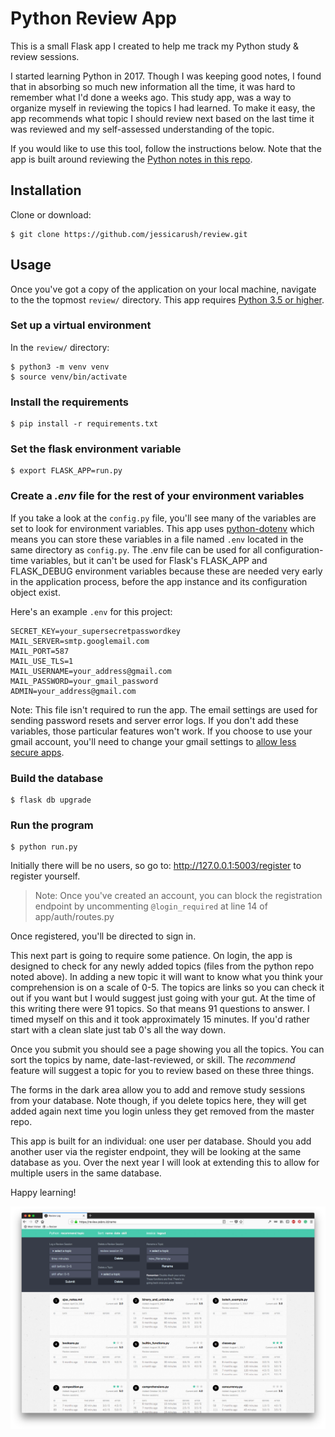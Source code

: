 # Python Review App

This is a small Flask app I created to help me track my Python study & review sessions.

I started learning Python in 2017. Though I was keeping good notes, I found that in absorbing so much new information all the time, it was hard to remember what I'd done a weeks ago. This study app, was a way to organize myself in reviewing the topics I had learned. To make it easy, the app recommends what topic I should review next based on the last time it was reviewed and my self-assessed understanding of the topic.

If you would like to use this tool, follow the instructions below. Note that the app is built around reviewing the [Python notes in this repo](https://github.com/jessicarush/python-notes).

## Installation
Clone or download:
```
$ git clone https://github.com/jessicarush/review.git
```

## Usage
Once you've got a copy of the application on your local machine, navigate to the the topmost `review/` directory.
This app requires [Python 3.5 or higher](https://www.python.org/downloads/).

### Set up a virtual environment
In the `review/` directory:
```
$ python3 -m venv venv
$ source venv/bin/activate
```

### Install the requirements

```
$ pip install -r requirements.txt
```

### Set the flask environment variable
```
$ export FLASK_APP=run.py
```

### Create a *.env* file for the rest of your environment variables

If you take a look at the `config.py` file, you'll see many of the variables are set to look for environment variables. This app uses [python-dotenv](https://github.com/theskumar/python-dotenv/blob/master/README.md) which means you can store these variables in a file named `.env` located in the same directory as `config.py`. The .env file can be used for all configuration-time variables, but it can't be used for Flask's FLASK_APP and FLASK_DEBUG environment variables because these are needed very early in the application process, before the app instance and its configuration object exist.

Here's an example `.env` for this project:

```
SECRET_KEY=your_supersecretpasswordkey
MAIL_SERVER=smtp.googlemail.com
MAIL_PORT=587
MAIL_USE_TLS=1
MAIL_USERNAME=your_address@gmail.com
MAIL_PASSWORD=your_gmail_password
ADMIN=your_address@gmail.com
```

Note: This file isn't required to run the app. The email settings are used for sending password resets and server error logs. If you don't add these variables, those particular features won't work. If you choose to use your gmail account, you'll need to change your gmail settings to [allow less secure apps](https://support.google.com/accounts/answer/6010255?hl=en).

### Build the database
```
$ flask db upgrade
```

### Run the program
```
$ python run.py
```

Initially there will be no users, so go to:
<http://127.0.0.1:5003/register> to register yourself.

>Note: Once you've created an account, you can block the registration endpoint by uncommenting `@login_required` at line 14 of app/auth/routes.py

Once registered, you'll be directed to sign in.

This next part is going to require some patience. On login, the app is designed to check for any newly added topics (files from the python repo noted above). In adding a new topic it will want to know what you think your comprehension is on a scale of 0-5. The topics are links so you can check it out if you want but I would suggest just going with your gut. At the time of this writing there were 91 topics. So that means 91 questions to answer. I timed myself on this and it took approximately 15 minutes. If you'd rather start with a clean slate just tab 0's all the way down.

Once you submit you should see a page showing you all the topics. You can sort the topics by name, date-last-reviewed, or skill. The *recommend* feature will suggest a topic for you to review based on these three things.

The forms in the dark area allow you to add and remove study sessions from your database. Note though, if you delete topics here, they will get added again next time you login unless they get removed from the master repo.

This app is built for an individual: one user per database. Should you add another user via the register endpoint, they will be looking at the same database as you. Over the next year I will look at extending this to allow for multiple users in the same database.

Happy learning!

![Python Review App](/app/static/img/screenshot.png "Python Review App running in Firefox")
